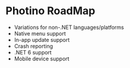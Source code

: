 # Photino RoadMap

* Variations for non-.NET languages/platforms
* Native menu support
* In-app update support 
* Crash reporting
* .NET 6 support
* Mobile device support